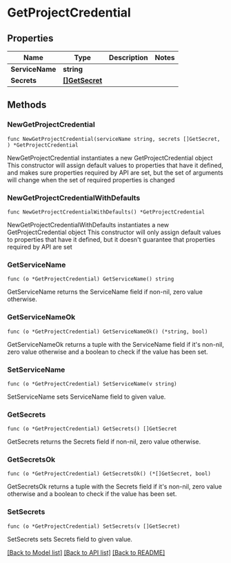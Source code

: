 # GetProjectCredential

## Properties

Name | Type | Description | Notes
------------ | ------------- | ------------- | -------------
**ServiceName** | **string** |  | 
**Secrets** | [**[]GetSecret**](GetSecret.md) |  | 

## Methods

### NewGetProjectCredential

`func NewGetProjectCredential(serviceName string, secrets []GetSecret, ) *GetProjectCredential`

NewGetProjectCredential instantiates a new GetProjectCredential object
This constructor will assign default values to properties that have it defined,
and makes sure properties required by API are set, but the set of arguments
will change when the set of required properties is changed

### NewGetProjectCredentialWithDefaults

`func NewGetProjectCredentialWithDefaults() *GetProjectCredential`

NewGetProjectCredentialWithDefaults instantiates a new GetProjectCredential object
This constructor will only assign default values to properties that have it defined,
but it doesn't guarantee that properties required by API are set

### GetServiceName

`func (o *GetProjectCredential) GetServiceName() string`

GetServiceName returns the ServiceName field if non-nil, zero value otherwise.

### GetServiceNameOk

`func (o *GetProjectCredential) GetServiceNameOk() (*string, bool)`

GetServiceNameOk returns a tuple with the ServiceName field if it's non-nil, zero value otherwise
and a boolean to check if the value has been set.

### SetServiceName

`func (o *GetProjectCredential) SetServiceName(v string)`

SetServiceName sets ServiceName field to given value.


### GetSecrets

`func (o *GetProjectCredential) GetSecrets() []GetSecret`

GetSecrets returns the Secrets field if non-nil, zero value otherwise.

### GetSecretsOk

`func (o *GetProjectCredential) GetSecretsOk() (*[]GetSecret, bool)`

GetSecretsOk returns a tuple with the Secrets field if it's non-nil, zero value otherwise
and a boolean to check if the value has been set.

### SetSecrets

`func (o *GetProjectCredential) SetSecrets(v []GetSecret)`

SetSecrets sets Secrets field to given value.



[[Back to Model list]](../README.md#documentation-for-models) [[Back to API list]](../README.md#documentation-for-api-endpoints) [[Back to README]](../README.md)


